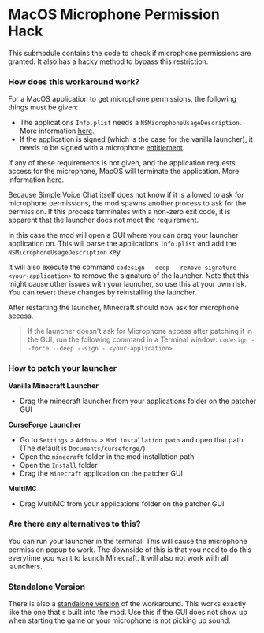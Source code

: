 # MacOS Microphone Permission Hack

This submodule contains the code to check if microphone permissions are granted.
It also has a hacky method to bypass this restriction.

### How does this workaround work?

For a MacOS application to get microphone permissions, the following things must be given:

- The applications `Info.plist` needs a `NSMicrophoneUsageDescription`. More information [here](https://developer.apple.com/documentation/bundleresources/information_property_list/nsmicrophoneusagedescription?language=objc).
- If the application is signed (which is the case for the vanilla launcher), it needs to be signed with a microphone [entitlement](https://developer.apple.com/documentation/bundleresources/entitlements?language=objc).

If any of these requirements is not given, and the application requests access for the microphone, MacOS will terminate the application. More information [here](https://developer.apple.com/documentation/avfoundation/cameras_and_media_capture/requesting_authorization_for_media_capture_on_macos?language=objc).

Because Simple Voice Chat itself does not know if it is allowed to ask for microphone permissions, the mod spawns another process to ask for the permission.
If this process terminates with a non-zero exit code, it is apparent that the launcher does not meet the requirement.

In this case the mod will open a GUI where you can drag your launcher application on.
This will parse the applications `Info.plist` and add the `NSMicrophoneUsageDescription` key.

It will also execute the command `codesign --deep --remove-signature <your-application>` to remove the signature of the launcher.
Note that this might cause other issues with your launcher, so use this at your own risk.
You can revert these changes by reinstalling the launcher.

After restarting the launcher, Minecraft should now ask for microphone access.
> If the launcher doesn't ask for Microphone access after patching it in the GUI, run the following command in a Terminal window:
`codesign --force --deep --sign - <your-application>`.

### How to patch your launcher

**Vanilla Minecraft Launcher**
- Drag the minecraft launcher from your applications folder on the patcher GUI

**CurseForge Launcher**
- Go to `Settings` > `Addons` > `Mod installation path` and open that path (The default is `Documents/curseforge/`)
- Open the `minecraft` folder in the mod installation path
- Open the `Install` folder
- Drag the `Minecraft` application on the patcher GUI

**MultiMC**
- Drag MultiMC from your applications folder on the patcher GUI

### Are there any alternatives to this?

You can run your launcher in the terminal.
This will cause the microphone permission popup to work.
The downside of this is that you need to do this everytime you want to launch Minecraft.
It will also not work with all launchers.

### Standalone Version

There is also a [standalone version](https://github.com/henkelmax/simple-voice-chat/files/7926761/simple-voice-chat-macos-workaround.zip) of the workaround.
This works exactly like the one that's built into the mod.
Use this if the GUI does not show up when starting the game or your microphone is not picking up sound.
